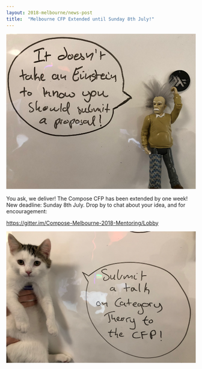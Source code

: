 ```yaml
---
layout: 2018-melbourne/news-post
title:  "Melbourne CFP Extended until Sunday 8th July!"
---
```


![](/assets/img/2018-melbourne/einstein.png)

You ask, we deliver! The Compose CFP has been extended by one week! New
deadline: Sunday 8th July. Drop by to chat about your idea, and for
encouragement:

<https://gitter.im/Compose-Melbourne-2018-Mentoring/Lobby>


![](/assets/img/2018-melbourne/cat.png)
